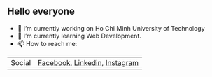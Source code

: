 ## Hello everyone

<!--
**hungdt31/hungdt31** is a ✨ _special_ ✨ repository because its `README.md` (this file) appears on your GitHub profile.

Here are some ideas to get you started:

- 🔭 I’m currently working on ...
- 🌱 I’m currently learning ...
- 👯 I’m looking to collaborate on ...
- 🤔 I’m looking for help with ...
- 💬 Ask me about ...
- 📫 How to reach me: ...
- 😄 Pronouns: ...
- ⚡ Fun fact: ...

-->
- 🔭 I’m currently working on Ho Chi Minh University of Technology
- 🌱 I’m currently learning Web Development.
- 📫 How to reach me:

|||
|--|--|
|Social |[Facebook](https://www.facebook.com/profile.php?id=100026377400074), [Linkedin](https://www.linkedin.com/in/%C4%91o%C3%A0n-tr%C3%AD-h%C3%B9ng-7ba428269/), [Instagram](https://www.instagram.com/doantri.hung/)|

